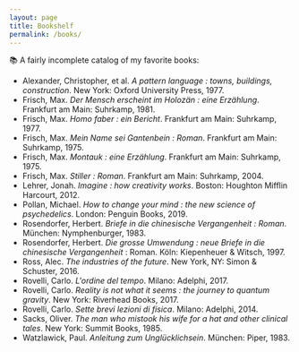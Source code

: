 ```yaml
---
layout: page
title: Bookshelf
permalink: /books/
---
```

📚 A fairly incomplete catalog of my favorite books:
- Alexander, Christopher, et al. _A pattern language : towns, buildings, construction_. New York: Oxford University Press, 1977.
- Frisch, Max. _Der Mensch erscheint im Holozän : eine Erzählung_. Frankfurt am Main: Suhrkamp, 1981.
- Frisch, Max. _Homo faber : ein Bericht_. Frankfurt am Main: Suhrkamp, 1977.
- Frisch, Max. _Mein Name sei Gantenbein : Roman_. Frankfurt am Main: Suhrkamp, 1975.
- Frisch, Max. _Montauk : eine Erzählung_. Frankfurt am Main: Suhrkamp, 1975.
- Frisch, Max. _Stiller : Roman_. Frankfurt am Main: Suhrkamp, 2004.
- Lehrer, Jonah. _Imagine : how creativity works_. Boston: Houghton Mifflin Harcourt, 2012.
- Pollan, Michael. _How to change your mind : the new science of psychedelics_. London: Penguin Books, 2019.
- Rosendorfer, Herbert. _Briefe in die chinesische Vergangenheit : Roman_. München: Nymphenburger, 1983.
- Rosendorfer, Herbert. _Die grosse Umwendung : neue Briefe in die chinesische Vergangenheit_ : Roman. Köln: Kiepenheuer & Witsch, 1997.
- Ross, Alec. _The industries of the future_. New York, NY: Simon & Schuster, 2016.
- Rovelli, Carlo. _L'ordine del tempo_. Milano: Adelphi, 2017.
- Rovelli, Carlo. _Reality is not what it seems : the journey to quantum gravity_. New York: Riverhead Books, 2017.
- Rovelli, Carlo. _Sette brevi lezioni di fisica_. Milano: Adelphi, 2014.
- Sacks, Oliver. _The man who mistook his wife for a hat and other clinical tales_. New York: Summit Books, 1985.
- Watzlawick, Paul. _Anleitung zum Unglücklichsein_. München: Piper, 1983.
